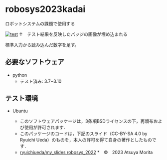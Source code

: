 # robosys2023kadai
ロボットシステムの課題で使用する

[![test](https://github.com/morita1315/robosys2023kadai/actions/workflows/test.yml/badge.svg)](https://github.com/morita1315/robosys2023kadai/actions/workflows/test.yml)
↑　テスト結果を反映したバッジの画像が埋め込まれる

標準入力から読み込んだ数字を足す。

## 必要なソフトウェア
* python　
  * テスト済み: 3.7~3.10

## テスト環境
* Ubuntu

  * このソフトウェアパッケージは，3条項BSDライセンスの下，再頒布および使用が許可されます．
  * このパッケージのコードは，下記のスライド（CC-BY-SA 4.0 by Ryuichi Ueda）のものを，本人の許可を得て自身の著作としたものです．
  * [ryuichiueda/my_slides robosys_2022](https://github.com/ryuichiueda/my_slides/tree/master/robosys_2022)
  *　©　2023 Atsuya Morita

